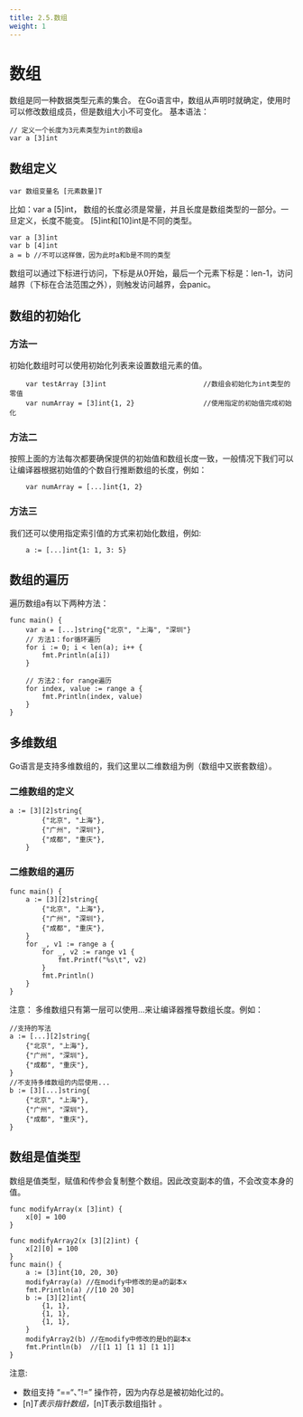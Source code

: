 ```yaml
---
title: 2.5.数组
weight: 1
---
```

# 数组
数组是同一种数据类型元素的集合。 在Go语言中，数组从声明时就确定，使用时可以修改数组成员，但是数组大小不可变化。 基本语法：

```aidl
// 定义一个长度为3元素类型为int的数组a
var a [3]int
```

## 数组定义
```aidl
var 数组变量名 [元素数量]T
```
比如：var a [5]int， 数组的长度必须是常量，并且长度是数组类型的一部分。一旦定义，长度不能变。 [5]int和[10]int是不同的类型。

```aidl
var a [3]int
var b [4]int
a = b //不可以这样做，因为此时a和b是不同的类型

```
数组可以通过下标进行访问，下标是从0开始，最后一个元素下标是：len-1，访问越界（下标在合法范围之外），则触发访问越界，会panic。


## 数组的初始化
### 方法一
初始化数组时可以使用初始化列表来设置数组元素的值。
```aidl
	var testArray [3]int                        //数组会初始化为int类型的零值
	var numArray = [3]int{1, 2}                 //使用指定的初始值完成初始化
```
### 方法二
按照上面的方法每次都要确保提供的初始值和数组长度一致，一般情况下我们可以让编译器根据初始值的个数自行推断数组的长度，例如：

```aidl
	var numArray = [...]int{1, 2}
```
### 方法三
我们还可以使用指定索引值的方式来初始化数组，例如:

```aidl
	a := [...]int{1: 1, 3: 5}
```

## 数组的遍历
遍历数组a有以下两种方法：
```aidl
func main() {
	var a = [...]string{"北京", "上海", "深圳"}
	// 方法1：for循环遍历
	for i := 0; i < len(a); i++ {
		fmt.Println(a[i])
	}

	// 方法2：for range遍历
	for index, value := range a {
		fmt.Println(index, value)
	}
}
```
## 多维数组
Go语言是支持多维数组的，我们这里以二维数组为例（数组中又嵌套数组）。
### 二维数组的定义
```aidl
a := [3][2]string{
		{"北京", "上海"},
		{"广州", "深圳"},
		{"成都", "重庆"},
	}
```
### 二维数组的遍历
```aidl
func main() {
	a := [3][2]string{
		{"北京", "上海"},
		{"广州", "深圳"},
		{"成都", "重庆"},
	}
	for _, v1 := range a {
		for _, v2 := range v1 {
			fmt.Printf("%s\t", v2)
		}
		fmt.Println()
	}
}
```
注意： 多维数组只有第一层可以使用...来让编译器推导数组长度。例如：
```aidl
//支持的写法
a := [...][2]string{
	{"北京", "上海"},
	{"广州", "深圳"},
	{"成都", "重庆"},
}
//不支持多维数组的内层使用...
b := [3][...]string{
	{"北京", "上海"},
	{"广州", "深圳"},
	{"成都", "重庆"},
}
```
## 数组是值类型
数组是值类型，赋值和传参会复制整个数组。因此改变副本的值，不会改变本身的值。
```aidl
func modifyArray(x [3]int) {
	x[0] = 100
}

func modifyArray2(x [3][2]int) {
	x[2][0] = 100
}
func main() {
	a := [3]int{10, 20, 30}
	modifyArray(a) //在modify中修改的是a的副本x
	fmt.Println(a) //[10 20 30]
	b := [3][2]int{
		{1, 1},
		{1, 1},
		{1, 1},
	}
	modifyArray2(b) //在modify中修改的是b的副本x
	fmt.Println(b)  //[[1 1] [1 1] [1 1]]
}
```
注意:  
* 数组支持 “==“、”!=” 操作符，因为内存总是被初始化过的。
* [n]*T表示指针数组，*[n]T表示数组指针 。
